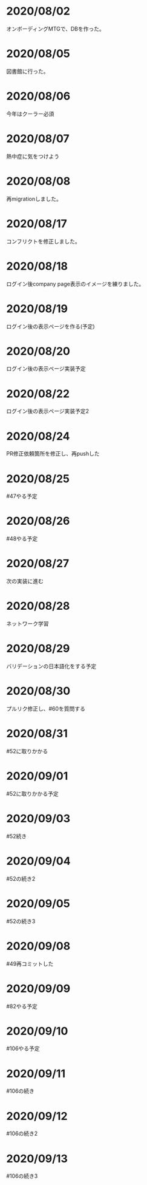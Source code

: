# 2020/08/02
オンボーディングMTGで、DBを作った。

# 2020/08/05
図書館に行った。

# 2020/08/06
今年はクーラー必須

# 2020/08/07
熱中症に気をつけよう

# 2020/08/08
再migrationしました。

# 2020/08/17
コンフリクトを修正しました。

# 2020/08/18
ログイン後company page表示のイメージを練りました。

# 2020/08/19
ログイン後の表示ページを作る(予定)

# 2020/08/20
ログイン後の表示ページ実装予定

# 2020/08/22
ログイン後の表示ページ実装予定2

# 2020/08/24
PR修正依頼箇所を修正し、再pushした

# 2020/08/25
#47やる予定

# 2020/08/26
#48やる予定

# 2020/08/27
次の実装に進む

# 2020/08/28
ネットワーク学習

# 2020/08/29
バリデーションの日本語化をする予定

# 2020/08/30
プルリク修正し、#60を質問する

# 2020/08/31
#52に取りかかる

# 2020/09/01
#52に取りかかる予定

# 2020/09/03
#52続き

# 2020/09/04
#52の続き2

# 2020/09/05
#52の続き3

# 2020/09/08
#49再コミットした

# 2020/09/09
#82やる予定

# 2020/09/10
#106やる予定

# 2020/09/11
#106の続き

# 2020/09/12
#106の続き2

# 2020/09/13
#106の続き3